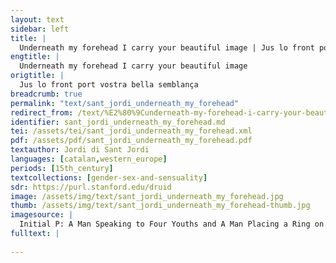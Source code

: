```yaml
---
layout: text
sidebar: left
title: |
  Underneath my forehead I carry your beautiful image | Jus lo front port vostra bella semblança
engtitle: |
  Underneath my forehead I carry your beautiful image
origtitle: |
  Jus lo front port vostra bella semblança
breadcrumb: true
permalink: "text/sant_jordi_underneath_my_forehead"
redirect_from: /text/%E2%80%9Cunderneath-my-forehead-i-carry-your-beautiful-image%E2%80%9D
identifier: sant_jordi_underneath_my_forehead.md
tei: /assets/tei/sant_jordi_underneath_my_forehead.xml
pdf: /assets/pdf/sant_jordi_underneath_my_forehead.pdf
textauthor: Jordi di Sant Jordi
languages: [catalan,western_europe]
periods: [15th_century]
textcollections: [gender-sex-and-sensuality]
sdr: https://purl.stanford.edu/druid 
image: /assets/img/text/sant_jordi_underneath_my_forehead.jpg
thumb: /assets/img/text/sant_jordi_underneath_my_forehead-thumb.jpg
imagesource: |
  Initial P: A Man Speaking to Four Youths and A Man Placing a Ring on a Woman's Hand, Getty Museum Ms. Ludwig XIV 6 (83.MQ.165), fol. 205v, about 1290–1310 [Public Domain]
fulltext: |
  
---
```

